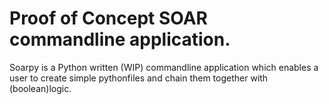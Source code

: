# Proof of Concept SOAR commandline application.

Soarpy is a Python written (WIP) commandline application which enables a user to create simple pythonfiles and chain them together with (boolean)logic.

